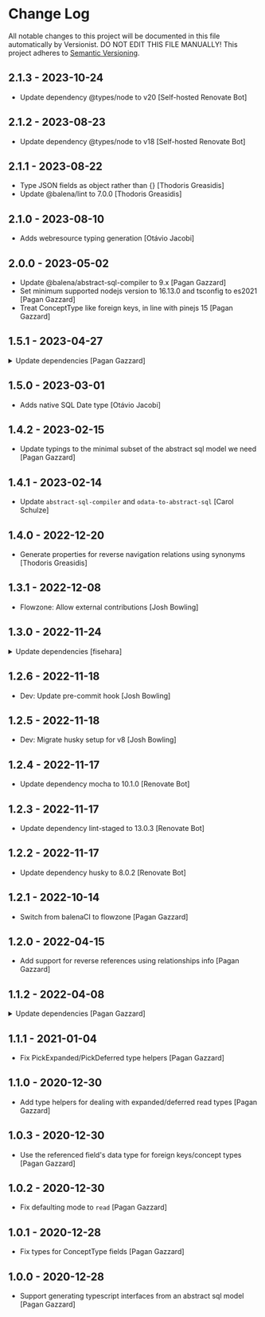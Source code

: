 # Change Log

All notable changes to this project will be documented in this file
automatically by Versionist. DO NOT EDIT THIS FILE MANUALLY!
This project adheres to [Semantic Versioning](http://semver.org/).

## 2.1.3 - 2023-10-24

* Update dependency @types/node to v20 [Self-hosted Renovate Bot]

## 2.1.2 - 2023-08-23

* Update dependency @types/node to v18 [Self-hosted Renovate Bot]

## 2.1.1 - 2023-08-22

* Type JSON fields as object rather than {} [Thodoris Greasidis]
* Update @balena/lint to 7.0.0 [Thodoris Greasidis]

## 2.1.0 - 2023-08-10

* Adds webresource typing generation [Otávio Jacobi]

## 2.0.0 - 2023-05-02

* Update @balena/abstract-sql-compiler to 9.x [Pagan Gazzard]
* Set minimum supported nodejs version to 16.13.0 and tsconfig to es2021 [Pagan Gazzard]
* Treat ConceptType like foreign keys, in line with pinejs 15 [Pagan Gazzard]

## 1.5.1 - 2023-04-27


<details>
<summary> Update dependencies [Pagan Gazzard] </summary>

> ### odata-to-abstract-sql-5.9.6 - 2023-04-25
> 
> * Collapse `AliasedFunction` into `FunctionMatch` [Pagan Gazzard]
> 
> ### odata-to-abstract-sql-5.9.5 - 2023-04-25
> 
> 
> <details>
> <summary> Improve typings [Pagan Gazzard] </summary>
> 
>> #### abstract-sql-compiler-8.4.1 - 2023-04-25
>> 
>> * Add much finer grained typings for abstract-sql-optimizer [Pagan Gazzard]
>> 
> 
> </details>
> 
> 
> ### odata-to-abstract-sql-5.9.4 - 2023-04-24
> 
> 
> <details>
> <summary> Update dependencies [Pagan Gazzard] </summary>
> 
>> #### abstract-sql-compiler-8.4.0 - 2023-04-24
>> 
>> * Add support for using field type nodes with an AggregateJSON node [Pagan Gazzard]
>> 
>> #### abstract-sql-compiler-8.3.13 - 2023-04-24
>> 
>> * Deprecate `AliasableFromTypeNodes` type as it's redundant [Pagan Gazzard]
>> 
>> #### abstract-sql-compiler-8.3.12 - 2023-04-17
>> 
>> * Revert tightening of `OrderBy` to only field nodes [Pagan Gazzard]
>> 
>> #### abstract-sql-compiler-8.3.11 - 2023-04-13
>> 
>> * Do not allow ON clauses for CROSS JOIN as it is invalid [Pagan Gazzard]
>> * Stop accepting `ExtractJSONPathAsText`/`ToJSON` as unknown node types [Pagan Gazzard]
>> 
>> #### abstract-sql-compiler-8.3.10 - 2023-04-13
>> 
>> * Fix DateNode/AnyNode typings [Pagan Gazzard]
>> 
>> #### abstract-sql-compiler-8.3.9 - 2023-04-13
>> 
>> 
>> <details>
>> <summary> Update dependencies [Pagan Gazzard] </summary>
>> 
>>> ##### sbvr-types-3.5.0 - 2023-03-21
>>> 
>>> * Add Big Serial type [Josh Bowling]
>>> 
>>> ##### sbvr-types-3.4.19 - 2022-12-08
>>> 
>>> * Flowzone: Allow external contributions [Josh Bowling]
>>> 
>> 
>> </details>
>> 
>> 
>> #### abstract-sql-compiler-8.3.8 - 2023-04-12
>> 
>> * Improve typings [Pagan Gazzard]
>> 
>> #### abstract-sql-compiler-8.3.7 - 2023-04-12
>> 
>> * Remove typing for non-existent JSON node [Pagan Gazzard]
>> 
>> #### abstract-sql-compiler-8.3.6 - 2023-04-12
>> 
>> * Tighten the `isXValue` function typings [Pagan Gazzard]
>> 
>> #### abstract-sql-compiler-8.3.5 - 2023-04-12
>> 
>> * Correctly treat `Value` nodes as rewritten to `Text` by the optimizer [Pagan Gazzard]
>> * Add EmbeddedTextNode typing [Pagan Gazzard]
>> 
>> #### abstract-sql-compiler-8.3.4 - 2023-04-12
>> 
>> * Enforce the first argument of ExtractJSONPathAsText is a JSON type node [Pagan Gazzard]
>> 
>> #### abstract-sql-compiler-8.3.3 - 2023-04-12
>> 
>> * Improve node typings [Pagan Gazzard]
>> 
>> #### abstract-sql-compiler-8.3.2 - 2023-04-12
>> 
>> * Add more node typings [Pagan Gazzard]
>> 
>> #### abstract-sql-compiler-8.3.1 - 2023-04-12
>> 
>> * Add more node typings [Pagan Gazzard]
>> 
>> #### abstract-sql-compiler-8.3.0 - 2023-04-11
>> 
>> * Support boolean nodes in a ValuesNode [Pagan Gazzard]
>> 
>> #### abstract-sql-compiler-8.2.0 - 2023-04-11
>> 
>> * Add `Between` node type [Pagan Gazzard]
>> 
>> #### abstract-sql-compiler-8.1.0 - 2023-04-11
>> 
>> * Add `BitwiseAnd`/`BitwiseShiftRight` node types [Pagan Gazzard]
>> 
>> #### abstract-sql-compiler-8.0.2 - 2023-04-06
>> 
>> * Add `NotInNode` type [Pagan Gazzard]
>> * Add `IsDistinctFromNode`/`IsNotDistinctFromNode` types [Pagan Gazzard]
>> * Add `CharacterLengthNode` type [Pagan Gazzard]
>> 
>> #### abstract-sql-compiler-8.0.1 - 2023-04-06
>> 
>> * Adds Cast node type to tree parsing [Otávio Jacobi]
>> 
>> #### odata-parser-2.4.6 - 2023-02-24
>> 
>> * Improve typings [Pagan Gazzard]
>> 
>> #### odata-parser-2.4.5 - 2023-02-23
>> 
>> * Use const/let as appropriate [Pagan Gazzard]
>> 
>> #### odata-parser-2.4.4 - 2023-02-23
>> 
>> * Use shorthand object notation [Pagan Gazzard]
>> 
>> #### odata-parser-2.4.3 - 2023-02-23
>> 
>> * Update dependencies [Pagan Gazzard]
>> 
> 
> </details>
> 
> 
> ### odata-to-abstract-sql-5.9.3 - 2023-03-08
> 
> * Fixes ODataBindings imported types [Otávio Jacobi]
> 
> ### odata-to-abstract-sql-5.9.2 - 2023-02-15
> 
> * Update typings to the minimal subset of the abstract sql model we need [Pagan Gazzard]
> 

</details>

## 1.5.0 - 2023-03-01

* Adds native SQL Date type [Otávio Jacobi]

## 1.4.2 - 2023-02-15

* Update typings to the minimal subset of the abstract sql model we need [Pagan Gazzard]

## 1.4.1 - 2023-02-14

* Update `abstract-sql-compiler` and `odata-to-abstract-sql` [Carol Schulze]

## 1.4.0 - 2022-12-20

* Generate properties for reverse navigation relations using synonyms [Thodoris Greasidis]

## 1.3.1 - 2022-12-08

* Flowzone: Allow external contributions [Josh Bowling]

## 1.3.0 - 2022-11-24


<details>
<summary> Update dependencies [fisehara] </summary>

> ### odata-to-abstract-sql-5.7.0 - 2022-11-24
> 
> 
> <details>
> <summary> Update dependencies [fisehara] </summary>
> 
>> #### abstract-sql-compiler-7.22.0 - 2022-11-23
>> 
>> * Fix date fields used inside arithmetic expressions [fisehara]
>> 
>> #### abstract-sql-compiler-7.21.1 - 2022-11-22
>> 
>> * Add support for getting the modified fields of an aliased query [Pagan Gazzard]
>> 
> </details>
> 
> 
> ### odata-to-abstract-sql-5.6.2 - 2022-11-22
> 
> * Fix replacing an aliased resource select with bind vars for inserts [Pagan Gazzard]
> 
> ### odata-to-abstract-sql-5.6.1 - 2022-11-22
> 
> * Update dependencies [Pagan Gazzard]
> 
> ### odata-to-abstract-sql-5.6.0 - 2022-11-22
> 
> * Add an option to always use minimized aliases [Pagan Gazzard]
> 
> ### odata-to-abstract-sql-5.5.1 - 2022-10-14
> 
> * Switch from balenaCI to flowzone [Pagan Gazzard]
> 
> ### odata-to-abstract-sql-5.5.0 - 2022-09-15
> 
> 
> <details>
> <summary> Add support for `/$count` with nested `$filter` in $orderby & $orderby [Thodoris Greasidis] </summary>
> 
>> #### odata-parser-2.4.0 - 2022-09-15
>> 
>> * Add support for `/$count` with nested `$filter` in $orderby & $orderby [Thodoris Greasidis]
>> 
>> #### odata-parser-2.3.0 - 2022-06-06
>> 
>> * Add source map [Pagan Gazzard]
>> 
> </details>
> 
> 
> ### odata-to-abstract-sql-5.4.15 - 2022-07-26
> 
> * Stop using _.compact [Thodoris Greasidis]
> * Stop using _.isObject in favor of the native methods [Thodoris Greasidis]
> * Stop using Lodash's Dictionary type [Thodoris Greasidis]
> 
> ### odata-to-abstract-sql-5.4.14 - 2022-06-25
> 
> * Avoid unnecessary loop when adding computed fields to `SELECT *` [Thodoris Greasidis]
> 
> ### odata-to-abstract-sql-5.4.13 - 2022-06-03
> 
> * Use `SELECT *, $computedFields` for adding computed fields [Pagan Gazzard]
> 
> ### odata-to-abstract-sql-5.4.12 - 2022-06-03
> 
> * Use nullish coalescing when sensible [Pagan Gazzard]
> 
> ### odata-to-abstract-sql-5.4.11 - 2022-05-19
> 
> * Improve support for computed fields by respecting them in more places [Pagan Gazzard]
> 
> ### odata-to-abstract-sql-5.4.10 - 2022-05-19
> 
> 
> <details>
> <summary> Update dependencies [Pagan Gazzard] </summary>
> 
>> #### abstract-sql-compiler-7.20.0 - 2022-05-19
>> 
>> * Expose `isAliasNode` helper [Pagan Gazzard]
>> 
>> #### abstract-sql-compiler-7.19.1 - 2022-04-08
>> 
>> 
>> <details>
>> <summary> Update dependencies [Pagan Gazzard] </summary>
>> 
>>> ##### sbvr-types-3.4.7 - 2022-04-08
>>> 
>>> * Update dependencies [Pagan Gazzard]
>>> * Remove circleci [Pagan Gazzard]
>>> 
>>> ##### sbvr-types-3.4.6 - 2021-09-21
>>> 
>>> * Avoid creating a new Date object when we already have one [Pagan Gazzard]
>>> 
>> </details>
>> 
>> 
> </details>
> 
> 
</details>

## 1.2.6 - 2022-11-18

* Dev: Update pre-commit hook [Josh Bowling]

## 1.2.5 - 2022-11-18

* Dev: Migrate husky setup for v8 [Josh Bowling]

## 1.2.4 - 2022-11-17

* Update dependency mocha to 10.1.0 [Renovate Bot]

## 1.2.3 - 2022-11-17

* Update dependency lint-staged to 13.0.3 [Renovate Bot]

## 1.2.2 - 2022-11-17

* Update dependency husky to 8.0.2 [Renovate Bot]

## 1.2.1 - 2022-10-14

* Switch from balenaCI to flowzone [Pagan Gazzard]

## 1.2.0 - 2022-04-15

* Add support for reverse references using relationships info [Pagan Gazzard]

## 1.1.2 - 2022-04-08


<details>
<summary> Update dependencies [Pagan Gazzard] </summary>

> ### odata-to-abstract-sql-5.4.9 - 2022-04-08
> 
> 
> <details>
> <summary> Update dependencies [Pagan Gazzard] </summary>
> 
>> #### abstract-sql-compiler-7.19.0 - 2022-03-24
>> 
>> * Remove .circleci/config.yml [Thodoris Greasidis]
>> * Add support for `ConcatenateWithSeparator` nodes [Thodoris Greasidis]
>> 
>> #### abstract-sql-compiler-7.18.0 - 2022-02-16
>> 
>> * Add reference property type [Harald Fischer]
>> 
>> #### abstract-sql-compiler-7.17.1 - 2022-01-24
>> 
>> * Avoid the operation type optimization for HAVING clauses [Pagan Gazzard]
>> 
>> #### odata-parser-2.2.9 - 2022-04-08
>> 
>> * Update dependencies [Pagan Gazzard]
>> * Remove circleci [Pagan Gazzard]
>> 
> </details>
> 
> * Remove circleci [Pagan Gazzard]
> 
> ### odata-to-abstract-sql-5.4.8 - 2022-01-13
> 
> * Use the full alias for the prefix hash [Pagan Gazzard]
> 
> ### odata-to-abstract-sql-5.4.7 - 2022-01-11
> 
> * Use a hash instead of random str when it's necessary to shorten aliases [Pagan Gazzard]
> 
> ### odata-to-abstract-sql-5.4.6 - Invalid date
> 
> * Improve `ResourceFunction` typings [Pagan Gazzard]
> 
> ### odata-to-abstract-sql-5.4.5 - 2021-11-26
> 
> * Fix `isBindReference` check for non-null non-object types [Pagan Gazzard]
> 
> ### odata-to-abstract-sql-5.4.4 - 2021-09-07
> 
> * Convert tests to type checked javascript [Pagan Gazzard]
> 
> ### odata-to-abstract-sql-5.4.3 - 2021-08-24
> 
> 
> <details>
> <summary> Add SBVR Date TIme Type to DateTrunc Wrapper JS Date format has only milliseconds precision, postgresql stores TIMESTAMPS with microseconds precission. Comparisions may fail, when giving millisecond JS dates but comparing on microseconds. [fisehara] </summary>
> 
>> #### abstract-sql-compiler-7.13.4 - 2021-08-17
>> 
>> * Support for non postgres db engines [fisehara]
>> 
>> #### abstract-sql-compiler-7.13.3 - 2021-07-28
>> 
>> * Supprt date_trunc postgres date function for DateValue [fisehara]
>> 
>> #### abstract-sql-compiler-7.13.2 - 2021-07-26
>> 
>> * Update dependencies [Pagan Gazzard]
>> 
>> #### abstract-sql-compiler-7.13.1 - Invalid date
>> 
>> * Delete CODEOWNERS [Thodoris Greasidis]
>> 
>> #### abstract-sql-compiler-7.13.0 - 2021-05-18
>> 
>> * Add support for `CurrentTimestamp`/`CurrentDate` nodes [Pagan Gazzard]
>> 
>> #### abstract-sql-compiler-7.12.7 - 2021-05-18
>> 
>> 
>> <details>
>> <summary> Update sbvr-types to 3.4.3 [Thodoris Greasidis] </summary>
>> 
>>> ##### sbvr-types-3.4.3 - 2021-05-11
>>> 
>>> * Support boolean results from the db as well as integer [Pagan Gazzard]
>>> 
>> </details>
>> 
>> 
>> #### abstract-sql-compiler-7.12.6 - 2021-05-18
>> 
>> * Allow duration seconds to be nullable [Pagan Gazzard]
>> 
>> #### abstract-sql-compiler-7.12.5 - 2021-05-18
>> 
>> * Re-enable all tests [Pagan Gazzard]
>> 
>> #### abstract-sql-compiler-7.12.4 - 2021-05-04
>> 
>> * Revert "Remove now unnecessary hack for casting SERIAL types" [Pagan Gazzard]
>> 
>> #### abstract-sql-compiler-7.12.3 - 2021-05-03
>> 
>> * Remove now unnecessary hack for casting SERIAL types [Pagan Gazzard]
>> 
>> #### abstract-sql-compiler-7.12.2 - 2021-03-22
>> 
>> 
>> <details>
>> <summary> Update dependencies [Pagan Gazzard] </summary>
>> 
>>> ##### sbvr-types-3.4.2 - 2021-03-22
>>> 
>>> * Update dev dependencies [Pagan Gazzard]
>>> 
>>> ##### sbvr-types-3.4.1 - 2021-02-10
>>> 
>>> * Remove unnecessary native fact type entries for synonymous forms [Pagan Gazzard]
>>> 
>>> ##### sbvr-types-3.4.0 - 2021-02-08
>>> 
>>> * Add a `Current Time` name that can be used to refer to the current time [Pagan Gazzard]
>>> 
>>> ##### sbvr-types-3.3.0 - 2021-02-05
>>> 
>>> * Add `is before` & `is after` verbs to the Date & DateTime types [Thodoris Greasidis]
>>> 
>>> ##### sbvr-types-3.2.0 - 2021-01-29
>>> 
>>> * Add support for the `contains` verb to the text type [Thodoris Greasidis]
>>> * Add support for the`ends with` verb to the text type [Thodoris Greasidis]
>>> * Add support for the `starts with` verb to the text type [Thodoris Greasidis]
>>> 
>> </details>
>> 
>> 
>> #### abstract-sql-compiler-7.12.1 - 2021-03-22
>> 
>> * Enable strict options by default and only disable specific ones [Pagan Gazzard]
>> 
>> #### abstract-sql-compiler-7.12.0 - 2021-03-05
>> 
>> * Enable narrowing down create/delete referenced fields for nested exists [Pagan Gazzard]
>> 
>> #### abstract-sql-compiler-7.11.0 - 2021-03-01
>> 
>> * Generalize/share the referenced fields code and cover more cases [Pagan Gazzard]
>> 
>> #### abstract-sql-compiler-7.10.2 - 2021-02-12
>> 
>> * Fix `getModifiedFields` for `UpsertQuery`s [Pagan Gazzard]
>> 
>> #### abstract-sql-compiler-7.10.1 - 2021-01-29
>> 
>> * Separate code relating to referenced fields out of the main file [Pagan Gazzard]
>> 
>> #### abstract-sql-compiler-7.10.0 - 2021-01-29
>> 
>> * Add an `action` property to modified fields of create/update/delete [Pagan Gazzard]
>> * Automatically add `ruleReferencedFields` to `SqlRule`s [Pagan Gazzard]
>> * Add a `getRuleReferencedFields` which is tailored for rules [Pagan Gazzard]
>> 
>> #### abstract-sql-compiler-7.9.1 - 2021-01-29
>> 
>> * Add test for optimizeSchema optimizing rules [Pagan Gazzard]
>> 
>> #### abstract-sql-compiler-7.9.0 - 2021-01-25
>> 
>> * Optimize the abstract sql of rules when running `optimizeSchema` [Pagan Gazzard]
>> 
>> #### abstract-sql-compiler-7.8.2 - 2021-01-15
>> 
>> * Fix schema optimizations when table and resource names are different [Pagan Gazzard]
>> 
>> #### abstract-sql-compiler-7.8.1 - 2021-01-04
>> 
>> * Convert some lodash usage to native equivalents [Pagan Gazzard]
>> 
>> #### abstract-sql-compiler-7.8.0 - 2021-01-01
>> 
>> * Optimize Is[Not]DistinctFrom and [Not]Exists for non-null values [Pagan Gazzard]
>> 
>> #### abstract-sql-compiler-7.7.0 - 2021-01-01
>> 
>> * Optimize EXISTS/NOT EXISTS for empty queries [Pagan Gazzard]
>> 
>> #### abstract-sql-compiler-7.6.0 - 2021-01-01
>> 
>> * Optimize away AND/ORs with false/true respectively [Pagan Gazzard]
>> 
>> #### abstract-sql-compiler-7.5.0 - 2021-01-01
>> 
>> * Optimize out booleans from AND/OR where possible [Pagan Gazzard]
>> 
> </details>
> 
> 
> ### odata-to-abstract-sql-5.4.2 - Invalid date
> 
> * Delete CODEOWNERS [Thodoris Greasidis]
> 
</details>

## 1.1.1 - 2021-01-04

* Fix PickExpanded/PickDeferred type helpers [Pagan Gazzard]

## 1.1.0 - 2020-12-30

* Add type helpers for dealing with expanded/deferred read types [Pagan Gazzard]

## 1.0.3 - 2020-12-30

* Use the referenced field's data type for foreign keys/concept types [Pagan Gazzard]

## 1.0.2 - 2020-12-30

* Fix defaulting mode to `read` [Pagan Gazzard]

## 1.0.1 - 2020-12-28

* Fix types for ConceptType fields [Pagan Gazzard]

## 1.0.0 - 2020-12-28

* Support generating typescript interfaces from an abstract sql model [Pagan Gazzard]
